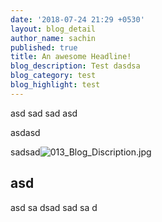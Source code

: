 ```yaml
---
date: '2018-07-24 21:29 +0530'
layout: blog_detail
author_name: sachin
published: true
title: An awesome Headline!
blog_description: Test dasdsa
blog_category: test
blog_highlight: test
---
```

asd sad sad asd

asdasd

sadsad![013_Blog_Discription.jpg]({{site.baseurl}}/assets/img/blog/013_Blog_Discription.jpg)

## asd
asd
sa
dsad
sad
sa
d
